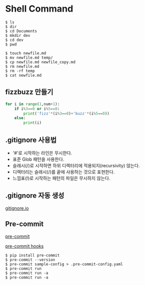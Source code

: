 # Shell Command
```shell
$ ls
$ dir
$ cd Documents
$ mkdir dev
$ cd dev
$ pwd

$ touch newfile.md
$ mv newfile.md temp/
$ cp newfile.md newfile_copy.md
$ rm newfile.md
$ rm -rf temp
$ cat newfile.md
```

## fizzbuzz 만들기
```python
for i in range(1,num+1):
    if i%3==0 or i%5==0:
        print('fizz'*(i%3==0)+'buzz'*(i%5==0))
    else:
        print(i)
```


## .gitignore 사용법
- '#'로 시작하는 라인은 무시한다.
- 표준 Glob 패턴을 사용한다.
- 슬래시(/)로 시작하면 하위 디렉터리에 적용되지(recursivity) 않는다.
- 디렉터리는 슬래시(/)를 끝에 사용하는 것으로 표현한다.
- 느낌표(!)로 시작하는 패턴의 파일은 무시하지 않는다.

## .gitignore 자동 생성
[gitignore.io](https://www.toptal.com/developers/gitignore/)


## Pre-commit
[pre-commit](https://pre-commit.com)

[pre-commit hooks](https://pre-commit.com/hooks.html)

```shell
$ pip install pre-commit
$ pre-commit --version
$ pre-commit sample-config > .pre-commit-config.yaml
$ pre-commit run
$ pre-commit run -a
$ pre-commit run -a
```